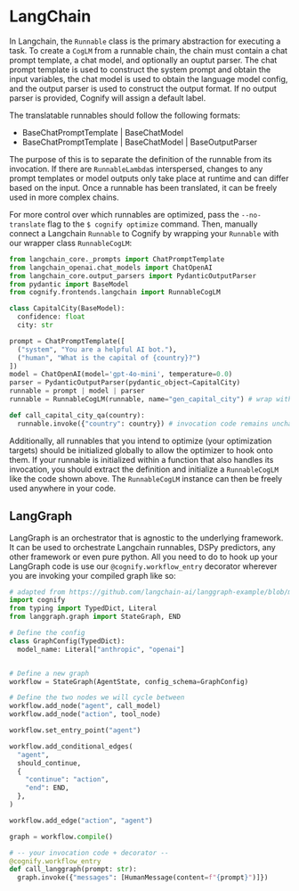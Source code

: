 # LangChain

In Langchain, the `Runnable` class is the primary abstraction for executing a task. To create a `CogLM` from a runnable chain, the chain must contain a chat prompt template, a chat model, and optionally an ouptut parser. The chat prompt template is used to construct the system prompt and obtain the input variables, the chat model is used to obtain the language model config, and the output parser is used to construct the output format. If no output parser is provided, Cognify will assign a default label. 

The translatable runnables should follow the following formats:
- BaseChatPromptTemplate | BaseChatModel
- BaseChatPromptTemplate | BaseChatModel | BaseOutputParser

The purpose of this is to separate the definition of the runnable from its invocation. If there are `RunnableLambda`s interspersed, changes to any prompt templates or model outputs only take place at runtime and can differ based on the input. Once a runnable has been translated, it can be freely used in more complex chains. 

For more control over which runnables are optimized, pass the `--no-translate` flag to the `$ cognify optimize` command. Then, manually connect a Langchain `Runnable` to Cognify by wrapping your `Runnable` with our wrapper class `RunnableCogLM`:
```python
from langchain_core._prompts import ChatPromptTemplate
from langchain_openai.chat_models import ChatOpenAI
from langchain_core.output_parsers import PydanticOutputParser
from pydantic import BaseModel
from cognify.frontends.langchain import RunnableCogLM

class CapitalCity(BaseModel):
  confidence: float
  city: str

prompt = ChatPromptTemplate([
  ("system", "You are a helpful AI bot."),
  ("human", "What is the capital of {country}?")
])
model = ChatOpenAI(model='gpt-4o-mini', temperature=0.0)
parser = PydanticOutputParser(pydantic_object=CapitalCity)
runnable = prompt | model | parser
runnable = RunnableCogLM(runnable, name="gen_capital_city") # wrap with cogLM and optional name field

def call_capital_city_qa(country):
  runnable.invoke({"country": country}) # invocation code remains unchanged
```

Additionally, all runnables that you intend to optimize (your optimization targets) should be initialized globally to allow the optimizer to hook onto them. If your runnable is initialized within a function that also handles its invocation, you should extract the definition and initialize a `RunnableCogLM` like the code shown above. The `RunnableCogLM` instance can then be freely used anywhere in your code.

## LangGraph

LangGraph is an orchestrator that is agnostic to the underlying framework. It can be used to orchestrate Langchain runnables, DSPy predictors, any other framework or even pure python. All you need to do to hook up your LangGraph code is use our `@cognify.workflow_entry` decorator wherever you are invoking your compiled graph like so: 

```python
# adapted from https://github.com/langchain-ai/langgraph-example/blob/main/my_agent/agent.py
import cognify
from typing import TypedDict, Literal
from langgraph.graph import StateGraph, END

# Define the config
class GraphConfig(TypedDict):
  model_name: Literal["anthropic", "openai"]


# Define a new graph
workflow = StateGraph(AgentState, config_schema=GraphConfig)

# Define the two nodes we will cycle between
workflow.add_node("agent", call_model)
workflow.add_node("action", tool_node)

workflow.set_entry_point("agent")

workflow.add_conditional_edges(
  "agent",
  should_continue,
  {
    "continue": "action",
    "end": END,
  },
)

workflow.add_edge("action", "agent")

graph = workflow.compile()

# -- your invocation code + decorator --
@cognify.workflow_entry
def call_langgraph(prompt: str):
  graph.invoke({"messages": [HumanMessage(content=f"{prompt}")]})
```